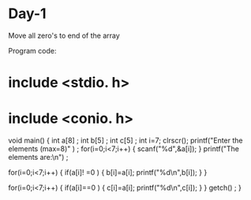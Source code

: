 # Day-1
Move all zero's to end of the array



Program code:

# include <stdio. h>
# include <conio. h>
void main() 
{
int a[8] ;
int b[5] ; 
int c[5] ;
int i=7;
clrscr();
printf("Enter the elements (max=8)" ) ;
for(i=0;i<7;i++)
{
scanf("%d",&a[i]);
}
printf("The elements are:\n") ;

for(i=0;i<7;i++)
{
if(a[i]! =0 ) 
{
b[i]=a[i];
printf("%d\n",b[i]);
} 
}  

for(i=0;i<7;i++)
{
if(a[i]==0 ) 
{
c[i]=a[i];
printf("%d\n",c[i]);
} 
} 
getch() ;
} 
